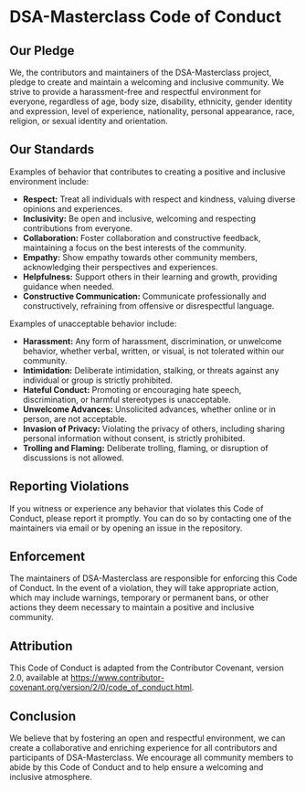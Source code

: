 # DSA-Masterclass Code of Conduct

## Our Pledge

We, the contributors and maintainers of the DSA-Masterclass project, pledge to create and maintain a welcoming and inclusive community. We strive to provide a harassment-free and respectful environment for everyone, regardless of age, body size, disability, ethnicity, gender identity and expression, level of experience, nationality, personal appearance, race, religion, or sexual identity and orientation.

## Our Standards

Examples of behavior that contributes to creating a positive and inclusive environment include:

* **Respect:** Treat all individuals with respect and kindness, valuing diverse opinions and experiences.
* **Inclusivity:** Be open and inclusive, welcoming and respecting contributions from everyone.
* **Collaboration:** Foster collaboration and constructive feedback, maintaining a focus on the best interests of the community.
* **Empathy:** Show empathy towards other community members, acknowledging their perspectives and experiences.
* **Helpfulness:** Support others in their learning and growth, providing guidance when needed.
* **Constructive Communication:** Communicate professionally and constructively, refraining from offensive or disrespectful language.

Examples of unacceptable behavior include:

* **Harassment:** Any form of harassment, discrimination, or unwelcome behavior, whether verbal, written, or visual, is not tolerated within our community.
* **Intimidation:** Deliberate intimidation, stalking, or threats against any individual or group is strictly prohibited.
* **Hateful Conduct:** Promoting or encouraging hate speech, discrimination, or harmful stereotypes is unacceptable.
* **Unwelcome Advances:** Unsolicited advances, whether online or in person, are not acceptable.
* **Invasion of Privacy:** Violating the privacy of others, including sharing personal information without consent, is strictly prohibited.
* **Trolling and Flaming:** Deliberate trolling, flaming, or disruption of discussions is not allowed.

## Reporting Violations

If you witness or experience any behavior that violates this Code of Conduct, please report it promptly. You can do so by contacting one of the maintainers via email or by opening an issue in the repository.

## Enforcement

The maintainers of DSA-Masterclass are responsible for enforcing this Code of Conduct. In the event of a violation, they will take appropriate action, which may include warnings, temporary or permanent bans, or other actions they deem necessary to maintain a positive and inclusive community.

## Attribution

This Code of Conduct is adapted from the Contributor Covenant, version 2.0, available at https://www.contributor-covenant.org/version/2/0/code_of_conduct.html.

## Conclusion

We believe that by fostering an open and respectful environment, we can create a collaborative and enriching experience for all contributors and participants of DSA-Masterclass. We encourage all community members to abide by this Code of Conduct and to help ensure a welcoming and inclusive atmosphere.
